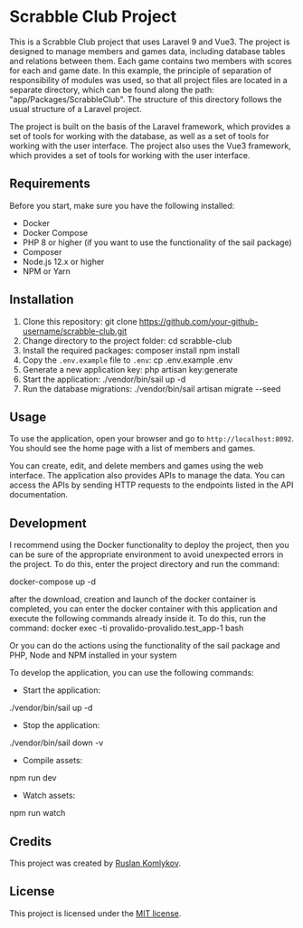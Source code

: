# Scrabble Club Project

This is a Scrabble Club project that uses Laravel 9 and Vue3. The project is designed to manage members and games data, 
including database tables and relations between them. Each game contains two members with scores for each and game date.
In this example, the principle of separation of responsibility of modules was used, so that all project files are located
in a separate directory, which can be found along the path: "app/Packages/ScrabbleClub". The structure of this directory
follows the usual structure of a Laravel project.

The project is built on the basis of the
Laravel framework, which provides a set of tools for working with the database, as well as a set of tools for working with
the user interface. The project also uses the Vue3 framework, which provides a set of tools for working with the user interface.


## Requirements

Before you start, make sure you have the following installed:

- Docker
- Docker Compose
- PHP 8 or higher (if you want to use the functionality of the sail package)
- Composer
- Node.js 12.x or higher
- NPM or Yarn

## Installation

1. Clone this repository:
git clone https://github.com/your-github-username/scrabble-club.git
2. Change directory to the project folder:
cd scrabble-club
3. Install the required packages:
   composer install
   npm install
4. Copy the `.env.example` file to `.env`:
   cp .env.example .env
5. Generate a new application key:
   php artisan key:generate
6. Start the application:
   ./vendor/bin/sail up -d
7. Run the database migrations:
   ./vendor/bin/sail artisan migrate --seed


## Usage

To use the application, open your browser and go to `http://localhost:8092`. You should see the home page with a list of members and games.

You can create, edit, and delete members and games using the web interface. The application also provides APIs to manage the data. You can access the APIs by sending HTTP requests to the endpoints listed in the API documentation.

## Development

I recommend using the Docker functionality to deploy the project, then you can be sure of the appropriate environment
to avoid unexpected errors in the project.
To do this, enter the project directory and run the command:

docker-compose up -d

after the download, creation and launch of the docker container is completed, you can enter the docker container with 
this application and execute the following commands already inside it.
To do this, run the command:
 docker exec -ti provalido-provalido.test_app-1 bash


Or you can do the actions using the functionality of the sail package and PHP, Node and NPM installed in your system

To develop the application, you can use the following commands:

- Start the application:

./vendor/bin/sail up -d

- Stop the application:

./vendor/bin/sail down  -v


- Compile assets:

npm run dev

- Watch assets:

npm run watch

## Credits

This project was created by [Ruslan Komlykov](https://github.com/rumus-bin).

## License

This project is licensed under the [MIT license](https://opensource.org/licenses/MIT).


